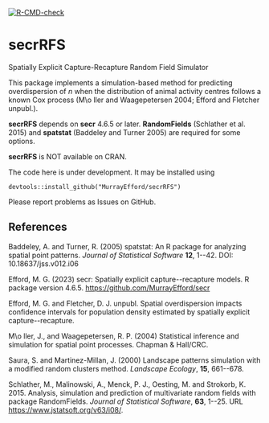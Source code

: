 <!-- badges: start -->
[![R-CMD-check](https://github.com/MurrayEfford/ipsecr/actions/workflows/R-CMD-check.yaml/badge.svg)](https://github.com/MurrayEfford/ipsecr/actions/workflows/R-CMD-check.yaml)
<!-- badges: end -->
  
# secrRFS

Spatially Explicit Capture-Recapture Random Field Simulator

This package implements a simulation-based method for predicting overdispersion of $n$ when the distribution of animal activity centres follows a known Cox process (M\o ller and Waagepetersen 2004; Efford and Fletcher unpubl.). 

**secrRFS** depends on **secr** 4.6.5 or later. **RandomFields** (Schlather et al. 2015) and **spatstat** (Baddeley and Turner 2005) are required for some options.

**secrRFS** is NOT available on CRAN.

The code here is under development. It may be installed using
```
devtools::install_github("MurrayEfford/secrRFS")
```

Please report problems as Issues on GitHub.

## References

Baddeley, A. and Turner, R. (2005) spatstat: An R package for analyzing spatial point
  patterns. *Journal of Statistical Software* **12**, 1--42. DOI: 10.18637/jss.v012.i06

Efford, M. G. (2023) secr: Spatially explicit capture--recapture models. 
  R package version 4.6.5. https://github.com/MurrayEfford/secr

Efford, M. G. and Fletcher, D. J. unpubl. Spatial overdispersion impacts 
confidence intervals for population density estimated by spatially explicit capture--recapture.

M\o ller, J., and Waagepetersen, R. P. (2004) Statistical inference and 
simulation for spatial point processes. Chapman & Hall/CRC.

Saura, S. and Martinez-Millan, J. (2000) Landscape patterns simulation
with a modified random clusters method. *Landscape Ecology*,
**15**, 661--678.

Schlather, M., Malinowski, A., Menck, P. J., Oesting, M. and Strokorb, K. 2015. Analysis, simulation and prediction of multivariate random fields with package RandomFields. *Journal of Statistical Software*, **63**, 1--25. URL https://www.jstatsoft.org/v63/i08/.
